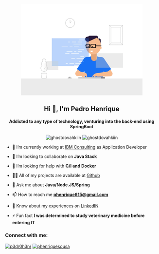 <p align="center">
   <img width="400px" src="https://github.com/GhostDovahkiin/GhostDovahkiin/blob/master/developer-dribbble.gif" alt="Imagem developer" />
</p>
<h2 align="center">Hi 👋, I'm Pedro Henrique</h2>
<h4 align="center">Addicted to any type of technology, venturing into the back-end using SpringBoot</h4>

<div style="text-align:center;">
   <img src="https://github-readme-stats.vercel.app/api/top-langs/?username=ghostdovahkiin&hide=html,css&langs_count=5" alt="ghostdovahkiin" />
   <img src="https://github-readme-stats.vercel.app/api?username=ghostdovahkiin&show_icons=true" alt="ghostdovahkiin" />
</div>

- 🔭 I’m currently working at [IBM Consulting](https://www.ibm.com/consulting/) as Application Developer

- 👯 I’m looking to collaborate on **Java Stack**

- 🤝 I’m looking for help with **C/I and Docker**

- 👨‍💻 All of my projects are available at [Github](https://github.com/GhostDovahkiin)

- 💬 Ask me about **Java/Node.JS/Spring**

- 📫 How to reach me **phenrique615@gmail.com**

- 📄 Know about my experiences on [LinkedIN](https://www.linkedin.com/in/p3dr0h3n/)

- ⚡ Fun fact **I was determined to study veterinary medicine before entering IT**

<p align="left">
<h3 align="left">Connect with me:</h3>
<a href="https://linkedin.com/in/p3dr0h3n/" target="blank"><img align="center" src="https://cdn.jsdelivr.net/npm/simple-icons@3.0.1/icons/linkedin.svg" alt="p3dr0h3n/" height="30" width="40" /></a>
<a href="https://instagram.com/phenriquesousa" target="blank"><img align="center" src="https://cdn.jsdelivr.net/npm/simple-icons@3.0.1/icons/instagram.svg" alt="phenriquesousa" height="30" width="40" /></a>
</p>
